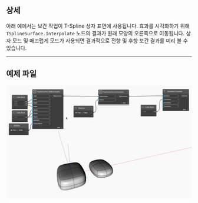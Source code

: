 ## 상세
아래 예에서는 보간 작업이 T-Spline 상자 표면에 사용됩니다. 효과를 시각화하기 위해 `TSplineSurface.Interpolate` 노드의 결과가 원래 모양의 오른쪽으로 이동됩니다. 상자 모드 및 매끄럽게 모드가 사용되면 결과적으로 전향 및 후향 보간 결과를 미리 볼 수 있습니다.
___
## 예제 파일

![TSplineSurface.Interpolate](./Autodesk.DesignScript.Geometry.TSpline.TSplineSurface.Interpolate_img.gif)

